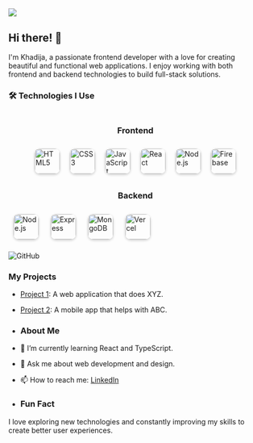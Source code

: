 ## ![](https://capsule-render.vercel.app/api?text=Welcome%20to%20My%20Profile!&animation=fadeInUp&type=waving&color=gradient&height=100)

## Hi there! 👋
I'm Khadija, a passionate frontend developer with a love for creating beautiful and functional web applications. I enjoy working with both frontend and backend technologies to build full-stack solutions.

### 🛠️ Technologies I Use

<div style="display: flex; flex-wrap: wrap; align-items: center; justify-content: center; margin: 20px 0;">
    <h3 style="width: 100%; text-align: center;">Frontend</h3>
    <img src="https://cdn.jsdelivr.net/gh/devicons/devicon/icons/html5/html5-original.svg" alt="HTML5" width="50" height="50" style="margin: 10px; border-radius: 10px; box-shadow: 0 2px 5px rgba(0, 0, 0, 0.2);"/>
    <img src="https://cdn.jsdelivr.net/gh/devicons/devicon/icons/css3/css3-original.svg" alt="CSS3" width="50" height="50" style="margin: 10px; border-radius: 10px; box-shadow: 0 2px 5px rgba(0, 0, 0, 0.2);"/>
    <img src="https://cdn.jsdelivr.net/gh/devicons/devicon/icons/javascript/javascript-original.svg" alt="JavaScript" width="50" height="50" style="margin: 10px; border-radius: 10px; box-shadow: 0 2px 5px rgba(0, 0, 0, 0.2);"/>
    <img src="https://cdn.jsdelivr.net/gh/devicons/devicon/icons/react/react-original.svg" alt="React" width="50" height="50" style="margin: 10px; border-radius: 10px; box-shadow: 0 2px 5px rgba(0, 0, 0, 0.2);"/>
        <img src="https://cdn.jsdelivr.net/gh/devicons/devicon/icons/nodejs/nodejs-original.svg" alt="Node.js" width="50" height="50" style="margin: 10px; border-radius: 10px; box-shadow: 0 2px 5px rgba(0, 0, 0, 0.2);"/>
    <img src="https://cdn.jsdelivr.net/gh/devicons/devicon/icons/firebase/firebase-plain.svg" alt="Firebase" width="50" height="50" style="margin: 10px; border-radius: 10px; box-shadow: 0 2px 5px rgba(0, 0, 0, 0.2);"/>
</div>
<div>
    <h3 style="width: 100%; text-align: center;">Backend</h3>
    <img src="https://cdn.jsdelivr.net/gh/devicons/devicon/icons/nodejs/nodejs-original.svg" alt="Node.js" width="50" height="50" style="margin: 10px; border-radius: 10px; box-shadow: 0 2px 5px rgba(0, 0, 0, 0.2);"/>
    <img src="https://cdn.jsdelivr.net/gh/devicons/devicon/icons/express/express-original.svg" alt="Express" width="50" height="50" style="margin: 10px; border-radius: 10px; box-shadow: 0 2px 5px rgba(0, 0, 0, 0.2);"/>
    <img src="https://cdn.jsdelivr.net/gh/devicons/devicon/icons/mongodb/mongodb-original.svg" alt="MongoDB" width="50" height="50" style="margin: 10px; border-radius: 10px; box-shadow: 0 2px 5px rgba(0, 0, 0, 0.2);"/>
    <img src="https://cdn.jsdelivr.net/gh/devicons/devicon/icons/vercel/vercel-original.svg" alt="Vercel" width="50" height="50" style="margin: 10px; border-radius: 10px; box-shadow: 0 2px 5px rgba(0, 0, 0, 0.2);"/>
</div>

![GitHub](https://img.shields.io/badge/GitHub-000000?style=for-the-badge&logo=GitHub&logoColor=white)

### My Projects
- [Project 1](https://github.com/Khadija4630/project1): A web application that does XYZ.
- [Project 2](https://github.com/Khadija4630/project2): A mobile app that helps with ABC.

- ### About Me
- 🌱 I’m currently learning React and TypeScript.
- 💬 Ask me about web development and design.
- 📫 How to reach me: [LinkedIn](https://www.linkedin.com/in/khadija-260048271/)

- ### Fun Fact
I love exploring new technologies and constantly improving my skills to create better user experiences.
<!--
**Khadija4630/Khadija4630** is a ✨ _special_ ✨ repository because its `README.md` (this file) appears on your GitHub profile.

Here are some ideas to get you started:

- 🔭 I’m currently working on ...
- 🌱 I’m currently learning ...
- 👯 I’m looking to collaborate on ...
- 🤔 I’m looking for help with ...
- 💬 Ask me about ...
- 📫 How to reach me: ...
- 😄 Pronouns: ...
- ⚡ Fun fact: ...
-->
